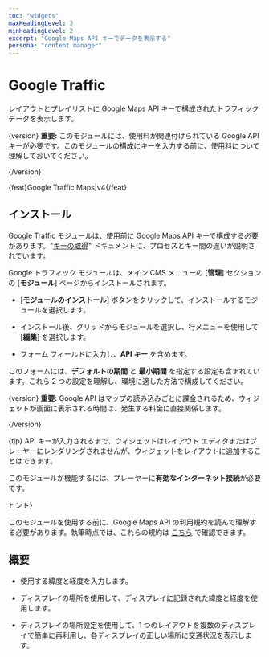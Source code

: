 ```yaml
---
toc: "widgets"
maxHeadingLevel: 3
minHeadingLevel: 2
excerpt: "Google Maps API キーでデータを表示する"
persona: "content manager"
---
```


# Google Traffic

レイアウトとプレイリストに Google Maps API キーで構成されたトラフィック データを表示します。

{version}
**重要:** このモジュールには、使用料が関連付けられている Google API キーが必要です。このモジュールの構成にキーを入力する前に、使用料について理解しておいてください。

{/version}

{feat}Google Traffic Maps|v4{/feat}

## インストール

Google Traffic モジュールは、使用前に Google Maps API キーで構成する必要があります。"[キーの取得](https://developers.google.com/maps/documentation/javascript/get-api-key)" ドキュメントに、プロセスとキー間の違いが説明されています。

Google トラフィック モジュールは、メイン CMS メニューの [**管理**] セクションの [**モジュール**] ページからインストールされます。

- [**モジュールのインストール**] ボタンをクリックして、インストールするモジュールを選択します。

- インストール後、グリッドからモジュールを選択し、行メニューを使用して [**編集**] を選択します。

- フォーム フィールドに入力し、**API キー** を含めます。

このフォームには、**デフォルトの期間** と **最小期間** を指定する設定も含まれています。これら 2 つの設定を理解し、環境に適した方法で構成してください。

{version}
**重要:** Google API はマップの読み込みごとに課金されるため、ウィジェットが画面に表示される時間は、発生する料金に直接関係します。

{/version}

{tip}
API キーが入力されるまで、ウィジェットはレイアウト エディタまたはプレーヤーにレンダリングされませんが、ウィジェットをレイアウトに追加することはできます。

このモジュールが機能するには、プレーヤーに**有効なインターネット接続**が必要です。

ヒント}

このモジュールを使用する前に、Google Maps API の利用規約を読んで理解する必要があります。執筆時点では、これらの規約は [こちら](https://developers.google.com/maps/terms) で確認できます。

## 概要

- 使用する緯度と経度を入力します。

- ディスプレイの場所を使用して、ディスプレイに記録された緯度と経度を使用します。

- ディスプレイの場所設定を使用して、1 つのレイアウトを複数のディスプレイで簡単に再利用し、各ディスプレイの正しい場所に交通状況を表示します。

